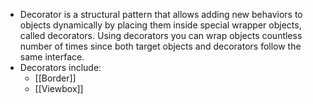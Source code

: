 - Decorator is a structural pattern that allows adding new behaviors to objects dynamically by placing them inside special wrapper objects, called decorators. Using decorators you can wrap objects countless number of times since both target objects and decorators follow the same interface.
- Decorators include:
	- [[Border]]
	- [[Viewbox]]